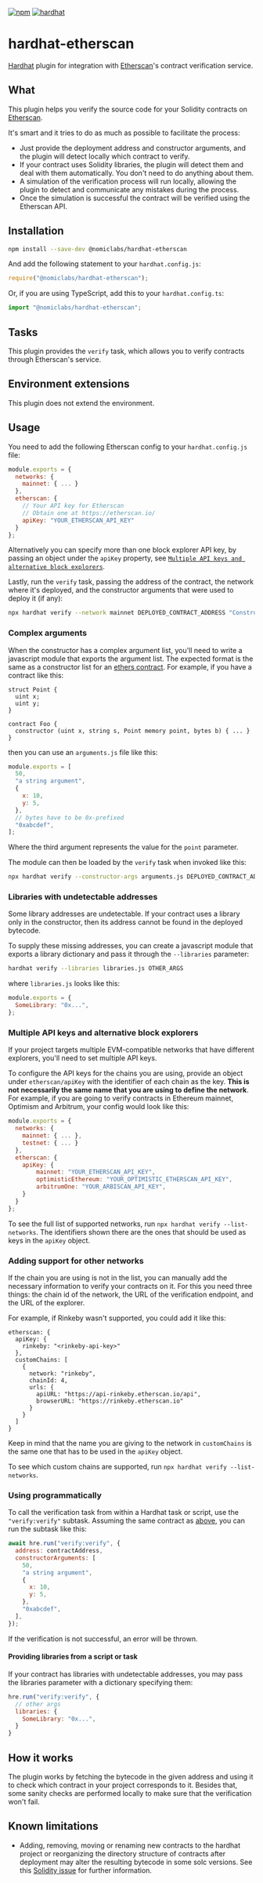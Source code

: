 [![npm](https://img.shields.io/npm/v/@nomiclabs/hardhat-etherscan.svg)](https://www.npmjs.com/package/@nomiclabs/hardhat-etherscan) [![hardhat](https://hardhat.org/buidler-plugin-badge.svg?1)](https://hardhat.org)

# hardhat-etherscan

[Hardhat](https://hardhat.org) plugin for integration with [Etherscan](https://etherscan.io)'s contract verification service.

## What

This plugin helps you verify the source code for your Solidity contracts on [Etherscan](https://etherscan.io).

It's smart and it tries to do as much as possible to facilitate the process:

- Just provide the deployment address and constructor arguments, and the plugin will detect locally which contract to verify.
- If your contract uses Solidity libraries, the plugin will detect them and deal with them automatically. You don't need to do anything about them.
- A simulation of the verification process will run locally, allowing the plugin to detect and communicate any mistakes during the process.
- Once the simulation is successful the contract will be verified using the Etherscan API.

## Installation

```bash
npm install --save-dev @nomiclabs/hardhat-etherscan
```

And add the following statement to your `hardhat.config.js`:

```js
require("@nomiclabs/hardhat-etherscan");
```

Or, if you are using TypeScript, add this to your `hardhat.config.ts`:

```js
import "@nomiclabs/hardhat-etherscan";
```

## Tasks

This plugin provides the `verify` task, which allows you to verify contracts through Etherscan's service.

## Environment extensions

This plugin does not extend the environment.

## Usage

You need to add the following Etherscan config to your `hardhat.config.js` file:

```js
module.exports = {
  networks: {
    mainnet: { ... }
  },
  etherscan: {
    // Your API key for Etherscan
    // Obtain one at https://etherscan.io/
    apiKey: "YOUR_ETHERSCAN_API_KEY"
  }
};
```

Alternatively you can specify more than one block explorer API key, by passing an object under the `apiKey` property, see [`Multiple API keys and alternative block explorers`](#multiple-api-keys-and-alternative-block-explorers).

Lastly, run the `verify` task, passing the address of the contract, the network where it's deployed, and the constructor arguments that were used to deploy it (if any):

```bash
npx hardhat verify --network mainnet DEPLOYED_CONTRACT_ADDRESS "Constructor argument 1"
```

### Complex arguments

When the constructor has a complex argument list, you'll need to write a javascript module that exports the argument list. The expected format is the same as a constructor list for an [ethers contract](https://docs.ethers.io/v5/api/contract/). For example, if you have a contract like this:

```solidity
struct Point {
  uint x;
  uint y;
}

contract Foo {
  constructor (uint x, string s, Point memory point, bytes b) { ... }
}
```

then you can use an `arguments.js` file like this:

```js
module.exports = [
  50,
  "a string argument",
  {
    x: 10,
    y: 5,
  },
  // bytes have to be 0x-prefixed
  "0xabcdef",
];
```

Where the third argument represents the value for the `point` parameter.

The module can then be loaded by the `verify` task when invoked like this:

```bash
npx hardhat verify --constructor-args arguments.js DEPLOYED_CONTRACT_ADDRESS
```

### Libraries with undetectable addresses

Some library addresses are undetectable. If your contract uses a library only in the constructor, then its address cannot be found in the deployed bytecode.

To supply these missing addresses, you can create a javascript module that exports a library dictionary and pass it through the `--libraries` parameter:

```bash
hardhat verify --libraries libraries.js OTHER_ARGS
```

where `libraries.js` looks like this:

```js
module.exports = {
  SomeLibrary: "0x...",
};
```

### Multiple API keys and alternative block explorers

If your project targets multiple EVM-compatible networks that have different explorers, you'll need to set multiple API keys.

To configure the API keys for the chains you are using, provide an object under `etherscan/apiKey` with the identifier of each chain as the key. **This is not necessarily the same name that you are using to define the network**. For example, if you are going to verify contracts in Ethereum mainnet, Optimism and Arbitrum, your config would look like this:

```js
module.exports = {
  networks: {
    mainnet: { ... },
    testnet: { ... }
  },
  etherscan: {
    apiKey: {
        mainnet: "YOUR_ETHERSCAN_API_KEY",
        optimisticEthereum: "YOUR_OPTIMISTIC_ETHERSCAN_API_KEY",
        arbitrumOne: "YOUR_ARBISCAN_API_KEY",
    }
  }
};
```

To see the full list of supported networks, run `npx hardhat verify --list-networks`. The identifiers shown there are the ones that should be used as keys in the `apiKey` object.

### Adding support for other networks

If the chain you are using is not in the list, you can manually add the necessary information to verify your contracts on it. For this you need three things: the chain id of the network, the URL of the verification endpoint, and the URL of the explorer.

For example, if Rinkeby wasn't supported, you could add it like this:

```
etherscan: {
  apiKey: {
    rinkeby: "<rinkeby-api-key>"
  },
  customChains: [
    {
      network: "rinkeby",
      chainId: 4,
      urls: {
        apiURL: "https://api-rinkeby.etherscan.io/api",
        browserURL: "https://rinkeby.etherscan.io"
      }
    }
  ]
}
```

Keep in mind that the name you are giving to the network in `customChains` is the same one that has to be used in the `apiKey` object.

To see which custom chains are supported, run `npx hardhat verify --list-networks`.

### Using programmatically

To call the verification task from within a Hardhat task or script, use the `"verify:verify"` subtask. Assuming the same contract as [above](#complex-arguments), you can run the subtask like this:

```js
await hre.run("verify:verify", {
  address: contractAddress,
  constructorArguments: [
    50,
    "a string argument",
    {
      x: 10,
      y: 5,
    },
    "0xabcdef",
  ],
});
```

If the verification is not successful, an error will be thrown.

#### Providing libraries from a script or task

If your contract has libraries with undetectable addresses, you may pass the libraries parameter with a dictionary specifying them:

```js
hre.run("verify:verify", {
  // other args
  libraries: {
    SomeLibrary: "0x...",
  }
}
```

## How it works

The plugin works by fetching the bytecode in the given address and using it to check which contract in your project corresponds to it. Besides that, some sanity checks are performed locally to make sure that the verification won't fail.

## Known limitations

- Adding, removing, moving or renaming new contracts to the hardhat project or reorganizing the directory structure of contracts after deployment may alter the resulting bytecode in some solc versions. See this [Solidity issue](https://github.com/ethereum/solidity/issues/9573) for further information.
